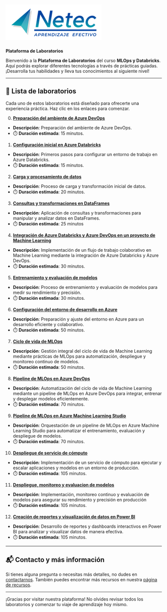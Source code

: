 # ![Logo](images/neteclogo.png) 

**Plataforma de Laboratorios**

Bienvenido a la **Plataforma de Laboratorios** del curso **MLOps y Databricks**. Aquí podrás explorar diferentes tecnologías a través de prácticas guiadas. ¡Desarrolla tus habilidades y lleva tus conocimientos al siguiente nivel!

---

## 🌟 **Lista de laboratorios**

Cada uno de estos laboratorios está diseñado para ofrecerte una experiencia práctica. Haz clic en los enlaces para comenzar.

00. **[Preparación del ambiente de Azure DevOps](/Capítulo1/lab0.md)**
   - **Descripción**: Preparación del ambiente de Azure DevOps.
   - ⏱️ **Duración estimada**: 15 minutos.

01. **[Configuración inicial en Azure Databricks](/Capítulo1/lab1.md)**
   - **Descripción**: Primeros pasos para configurar un entorno de trabajo en Azure Databricks.
   - ⏱️ **Duración estimada**: 15 minutos.

02. **[Carga y procesamiento de datos](/Capítulo2/lab2.md)**
   - **Descripción**: Proceso de carga y transformación inicial de datos.
   - ⏱️ **Duración estimada**: 20 minutos.

03. **[Consultas y transformaciones en DataFrames](/Capítulo3/lab3.md)**
   - **Descripción**: Aplicación de consultas y transformaciones para manipular y analizar datos en DataFrames.
   - ⏱️ **Duración estimada**: 25 minutos

04. **[Integración de Azure Databricks y Azure DevOps en un proyecto de Machine Learning ](/Capítulo4/lab4.md)**
   - **Descripción**: Implementación de un flujo de trabajo colaborativo en Machine Learning mediante la integración de Azure Databricks y Azure DevOps.
   - ⏱️ **Duración estimada**: 30 minutos.

05. **[Entrenamiento y evaluación de modelos](/Capítulo5/lab5.md)**
   - **Descripción**: Proceso de entrenamiento y evaluación de modelos para medir su rendimiento y precisión.
   - ⏱️ **Duración estimada**: 30 minutos.

06. **[Configuración del entorno de desarrollo en Azure](/Capítulo6/README_6.1.md)**
   - **Descripción**: Preparación y ajuste del entorno en Azure para un desarrollo eficiente y colaborativo.
   - ⏱️ **Duración estimada**: 50 minutos.

07. **[Ciclo de vida de MLOps](/Capítulo6/README_6.2.md)**
   - **Descripción**: Gestión integral del ciclo de vida de Machine Learning mediante prácticas de MLOps para automatización, despliegue y monitoreo continuo de modelos.
   - ⏱️ **Duración estimada**: 50 minutos.

08. **[Pipeline de MLOps en Azure DevOps](/Capítulo7/README_7.1.md)**
   - **Descripción**: Automatización del ciclo de vida de Machine Learning mediante un pipeline de MLOps en Azure DevOps para integrar, entrenar y desplegar modelos eficientemente.
   - ⏱️ **Duración estimada**: 70 minutos.

09. **[Pipeline de MLOps en Azure Machine Learning Studio](/Capítulo7/README_7.2.md)**
   - **Descripción**: Orquestación de un pipeline de MLOps en Azure Machine Learning Studio para automatizar el entrenamiento, evaluación y despliegue de modelos.
   - ⏱️ **Duración estimada**: 70 minutos.

10. **[Despliegue de servicio de cómputo](/Capítulo8/README_8.1.md)**
   - **Descripción**: Implementación de un servicio de cómputo para ejecutar y escalar aplicaciones y modelos en un entorno de producción.
   - ⏱️ **Duración estimada**: 105 minutos.

11. **[Despliegue, monitoreo y evaluacion de modelos](/Capítulo8/README_8.2.md)**
   - **Descripción**: Implementación, monitoreo continuo y evaluación de modelos para asegurar su rendimiento y precisión en producción
   - ⏱️ **Duración estimada**: 105 minutos.

12. **[Creación de reportes y visualización de datos en Power BI](./Capítulo9/lab9.md)**
   - **Descripción**: Desarrollo de reportes y dashboards interactivos en Power BI para analizar y visualizar datos de manera efectiva.
   - ⏱️ **Duración estimada**: 105 minutos.

---

## 📬 **Contacto y más información**

Si tienes alguna pregunta o necesitas más detalles, no dudes en [contactarnos](mailto:soporte@netec.com). También puedes encontrar más recursos en nuestra [página de recursos](https://netec.com).

---

¡Gracias por visitar nuestra plataforma! No olvides revisar todos los laboratorios y comenzar tu viaje de aprendizaje hoy mismo.
